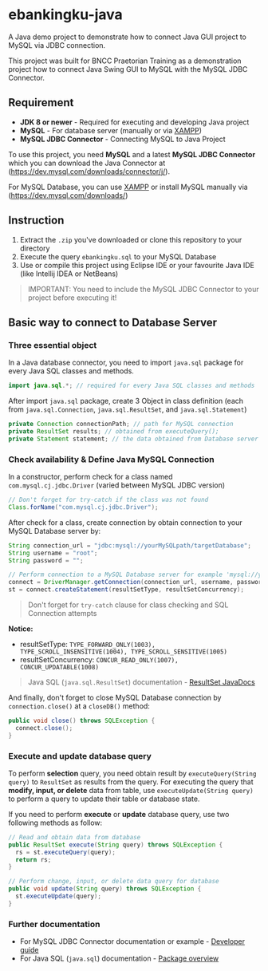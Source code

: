 # ebankingku-java
A Java demo project to demonstrate how to connect Java GUI project to MySQL via JDBC connection.

This project was built for BNCC Praetorian Training as a demonstration project how to connect Java Swing GUI to MySQL with the MySQL JDBC Connector.

## Requirement
- **JDK 8 or newer** - Required for executing and developing Java project 
- **MySQL** - For database server (manually or via [XAMPP](https://xampp.org))
- **MySQL JDBC Connector** - Connecting MySQL to Java Project

To use this project, you need **MySQL** and a latest **MySQL JDBC Connector** which you can download the Java Connector at (https://dev.mysql.com/downloads/connector/j/).

For MySQL Database, you can use [XAMPP](https://xampp.org) or install MySQL manually via (https://dev.mysql.com/downloads/)

## Instruction
1. Extract the `.zip` you've downloaded or clone this repository to your directory
2. Execute the query `ebankingku.sql` to your MySQL Database
3. Use or compile this project using Eclipse IDE or your favourite Java IDE (like Intellij IDEA or NetBeans)
> IMPORTANT: You need to include the MySQL JDBC Connector to your project before executing it!


## Basic way to connect to Database Server

### Three essential object
In a Java database connector, you need to import `java.sql` package for every Java SQL classes and methods.
```java
import java.sql.*; // required for every Java SQL classes and methods
```

After import `java.sql` package, create 3 Object in class definition (each from `java.sql.Connection`, `java.sql.ResultSet`, and `java.sql.Statement`)
```java
private Connection connectionPath; // path for MySQL connection
private ResultSet results; // obtained from executeQuery();
private Statement statement; // the data obtained from Database server
```

### Check availability & Define Java MySQL Connection
In a constructor, perform check for a class named `com.mysql.cj.jdbc.Driver` (varied between MySQL JDBC version)
```java
// Don't forget for try-catch if the class was not found
Class.forName("com.mysql.cj.jdbc.Driver");
```

After check for a class, create connection by obtain connection to your MySQL Database server by:
```java
String connection_url = "jdbc:mysql://yourMySQLpath/targetDatabase";
String username = "root";
String password = "";

// Perform connection to a MySQL Database server for example 'mysql://yourMySQLpath/targetDatabase' with user 'root' and no password
connect = DriverManager.getConnection(connection_url, username, password);
st = connect.createStatement(resultSetType, resultSetConcurrency);
```

> Don't forget for `try-catch` clause for class checking and SQL Connection attempts

**Notice:**
- resultSetType: `TYPE_FORWARD_ONLY(1003), TYPE_SCROLL_INSENSITIVE(1004), TYPE_SCROLL_SENSITIVE(1005)`
- resultSetConcurrency: `CONCUR_READ_ONLY(1007), CONCUR_UPDATABLE(1008)`

> Java SQL (`java.sql.ResultSet`) documentation - [ResultSet JavaDocs](https://docs.oracle.com/javase/7/docs/api/java/sql/ResultSet.html)

And finally, don't forget to close MySQL Database connection by `connection.close()` at a `closeDB()` method:
```java
public void close() throws SQLException {
  connect.close();
}
```

### Execute and update database query
To perform **selection** query, you need obtain result by `executeQuery(String query)` to `ResultSet` as results from the query. For executing the query that **modify, input, or delete** data from table, use `executeUpdate(String query)` to perform a query to update their table or database state. 

If you need to perform **execute** or **update** database query, use two following methods as follow:
```java
// Read and obtain data from database
public ResultSet execute(String query) throws SQLException {
  rs = st.executeQuery(query);
  return rs;
}

// Perform change, input, or delete data query for database
public void update(String query) throws SQLException {
  st.executeUpdate(query);
}
```

### Further documentation
- For MySQL JDBC Connector documentation or example - [Developer guide](https://dev.mysql.com/doc/connector-j/5.1/en/)
- For Java SQL (`java.sql`) documentation - [Package overview](https://docs.oracle.com/javase/7/docs/api/java/sql/package-summary.html)
